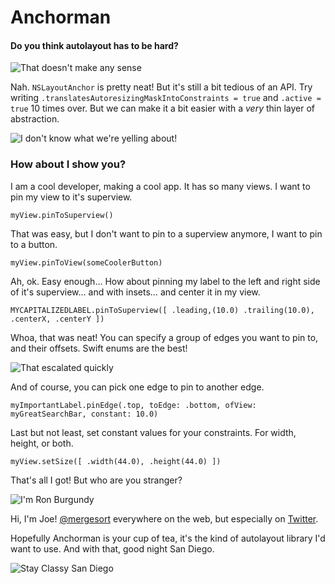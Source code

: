 # Anchorman

#### Do you think autolayout has to be hard?

![That doesn't make any sense](https://github.com/mergesort/anchorman/blob/master/gifs/doesnt_make_sense.gif)

Nah. `NSLayoutAnchor` is pretty neat! But it's still a bit tedious of an API. Try writing `.translatesAutoresizingMaskIntoConstraints = true` and `.active = true` 10 times over. But we can make it a bit easier with a *very* thin layer of abstraction.

![I don't know what we're yelling about!](https://github.com/mergesort/anchorman/blob/master/gifs/yelling.gif)

### How about I show you?

I am a cool developer, making a cool app. It has so many views. I want to pin my view to it's superview.

```
myView.pinToSuperview()
```

That was easy, but I don't want to pin to a superview anymore, I want to pin to a button.

```
myView.pinToView(someCoolerButton)
```

Ah, ok. Easy enough… How about pinning my label to the left and right side of it's superview… and with insets… and center it in my view.

```
MYCAPITALIZEDLABEL.pinToSuperview([ .leading,(10.0) .trailing(10.0), .centerX, .centerY ])
```

Whoa, that was neat! You can specify a group of edges you want to pin to, and their offsets. Swift enums are the best!

![That escalated quickly](https://github.com/mergesort/anchorman/blob/master/gifs/escalated_quickly.gif)

And of course, you can pick one edge to pin to another edge.

```
myImportantLabel.pinEdge(.top, toEdge: .bottom, ofView: myGreatSearchBar, constant: 10.0)
```

Last but not least, set constant values for your 
constraints. For width, height, or both.

```
myView.setSize([ .width(44.0), .height(44.0) ])
```

That's all I got! But who are you stranger?

![I'm Ron Burgundy](https://github.com/mergesort/anchorman/blob/master/gifs/im_ron_burgundy.gif)

Hi, I'm Joe! [@mergesort](http://fabisevi.ch) everywhere on the web, but especially on [Twitter](https://twitter.com/mergesort).

Hopefully Anchorman is your cup of tea, it's the kind of autolayout library I'd want to use. And with that, good night San Diego.

![Stay Classy San Diego](https://github.com/mergesort/anchorman/blob/master/gifs/stay_classy.gif)